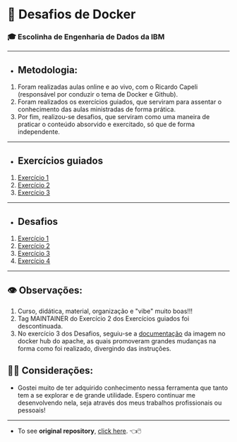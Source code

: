 # :whale: Desafios de Docker
### :mortar_board: Escolinha de Engenharia de Dados da IBM

***

* ## Metodologia:
1. Foram realizadas aulas online e ao vivo, com o Ricardo Capeli (responsável por conduzir o tema de Docker e Github).
2. Foram realizados os exercícios guiados, que serviram para assentar o conhecimento das aulas ministradas de forma prática.
3. Por fim, realizou-se desafios, que serviram como uma maneira de praticar o conteúdo absorvido e exercitado, só que de forma independente.

***
* ## Exercícios guiados
1. [Exercício 1](1-exercicios-guiados/1-container-Mysql)
2. [Exercício 2](1-exercicios-guiados/2-img-apache)
3. [Exercício 3](1-exercicios-guiados/3-wordpress)

***

* ## Desafios
1. [Exercício 1](2-exercicios-desafio/desafio-1)
2. [Exercício 2](2-exercicios-desafio/desafio-2)
3. [Exercício 3](2-exercicios-desafio/desafio-3)
4. [Exercício 4](2-exercicios-desafio/desafio-4)

***
## :eye: Observações:
1. Curso, didática, material, organização e "vibe" muito boas!!!
2. Tag MAINTAINER do Exercício 2 dos Exercícios guiados foi descontinuada.
3. No exercício 3 dos Desafios, seguiu-se a [documentação](https://hub.docker.com/_/httpd) da imagem no docker hub do apache, as quais promoveram grandes mudanças na forma como foi realizado, divergindo das instruções.
## :man_technologist: Considerações:
* Gostei muito de ter adquirido conhecimento nessa ferramenta que tanto tem a se explorar e de grande utilidade. Espero continuar me desenvolvendo nela, seja através dos meus trabalhos profissionais ou pessoais!

***

* To see **original repository**, [click here](https://github.com/ricardocapeli/DockerStart). :point_left::computer_mouse:
